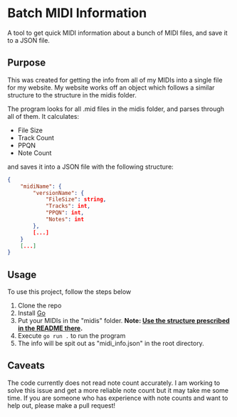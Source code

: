 # Batch MIDI Information

A tool to get quick MIDI information about a bunch of MIDI files, and save it to a JSON file.

## Purpose

This was created for getting the info from all of my MIDIs into a single file for my website. My website works off an object which follows a similar structure to the structure in the midis folder.

The program looks for all .mid files in the midis folder, and parses through all of them. It calculates:

- File Size
- Track Count
- PPQN
- Note Count

and saves it into a JSON file with the following structure:

```json
{
    "midiName": {
        "versionName": {
            "FileSize": string,
            "Tracks": int,
            "PPQN": int,
            "Notes": int
        },
        [...]
    }
    [...]
}
```

## Usage

To use this project, follow the steps below

1. Clone the repo
2. Install [Go](https://go.dev)
3. Put your MIDIs in the "midis" folder. **Note: [Use the structure prescribed in the README there](midis/).**
4. Execute `go run .` to run the program
5. The info will be spit out as "midi_info.json" in the root directory.

## Caveats

The code currently does not read note count accurately. I am working to solve this issue and get a more reliable note count but it may take me some time. If you are someone who has experience with note counts and want to help out, please make a pull request!
